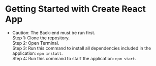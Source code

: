 # Getting Started with Create React App

* Caution: The Back-end must be run first.\
Step 1: Clone the repository.\
Step 2: Open Terminal.\
Step 3: Run this command to install all dependencies included in the application: `npm install`.\
Step 4: Run this command to start the application: `npm start`.
